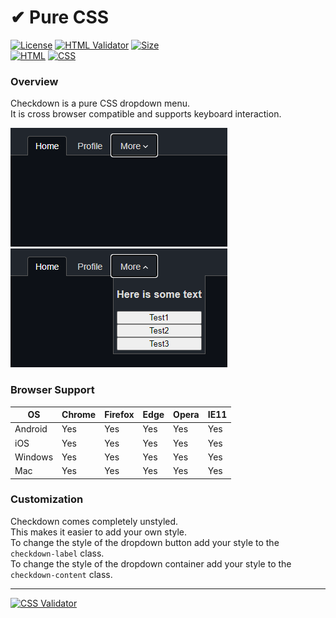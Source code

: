 # ✔ Pure CSS

[![License](https://img.shields.io/github/license/prebox/checkdown.svg)](./LICENSE) [![HTML Validator](https://img.shields.io/badge/w3c-validated-brightgreen)](https://validator.nu/) [![Size](https://img.shields.io/github/languages/code-size/prebox/checkdown)](#)<br/>
[![HTML](https://img.shields.io/badge/HTML-239120?style=for-the-badge&logo=html&logoColor=white)](./index.html) [![CSS](https://img.shields.io/badge/CSS-239120?&style=for-the-badge&logo=css&logoColor=white)](./stylesheet.css)

### Overview

Checkdown is a pure CSS dropdown menu.<br/>
It is cross browser compatible and supports keyboard interaction.

[![keyboard focus](.readme/focus.png)](#)
[![dropdown menu](.readme/navbar.png)](#)

### Browser Support

| OS         | Chrome  | Firefox  | Edge     | Opera | IE11 |
| -------- | ------- | -------- | -------- | ---- |  ---- |
| Android  | Yes     | Yes      | Yes      | Yes  |  Yes  | 
| iOS      | Yes     | Yes      | Yes      | Yes  |  Yes  | 
| Windows  | Yes     | Yes      | Yes      | Yes  |  Yes  | 
| Mac      | Yes     | Yes      | Yes      | Yes  |  Yes  | 

### Customization

Checkdown comes completely unstyled.<br/>
This makes it easier to add your own style.<br/>
To change the style of the dropdown button add your style to the `checkdown-label` class.<br/>
To change the style of the dropdown container add your style to the `checkdown-content` class.


<hr/>

[![CSS Validator](https://jigsaw.w3.org/css-validator/images/vcss-blue)](https://jigsaw.w3.org/css-validator/)
